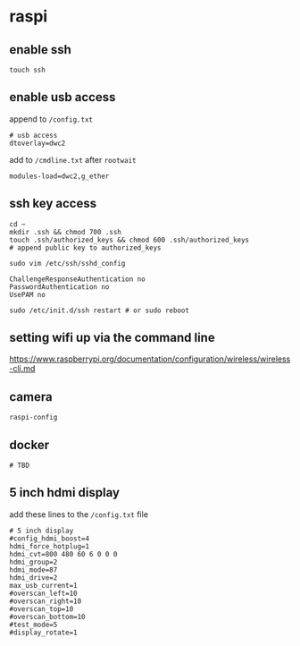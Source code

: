 # raspi

## enable ssh
```
touch ssh
```

## enable usb access
append to `/config.txt`
```
# usb access
dtoverlay=dwc2
```
add to `/cmdline.txt` after `rootwait`
```
modules-load=dwc2,g_ether
```

## ssh key access
```
cd ~
mkdir .ssh && chmod 700 .ssh
touch .ssh/authorized_keys && chmod 600 .ssh/authorized_keys
# append public key to authorized_keys
```
```
sudo vim /etc/ssh/sshd_config
```
```
ChallengeResponseAuthentication no
PasswordAuthentication no
UsePAM no
```
```
sudo /etc/init.d/ssh restart # or sudo reboot
```

## setting wifi up via the command line
https://www.raspberrypi.org/documentation/configuration/wireless/wireless-cli.md

## camera
```
raspi-config
```

## docker
```
# TBD
```

## 5 inch hdmi display

add these lines to the `/config.txt` file

```
# 5 inch display
#config_hdmi_boost=4
hdmi_force_hotplug=1
hdmi_cvt=800 480 60 6 0 0 0
hdmi_group=2
hdmi_mode=87
hdmi_drive=2
max_usb_current=1
#overscan_left=10
#overscan_right=10
#overscan_top=10
#overscan_bottom=10
#test_mode=5
#display_rotate=1
```
